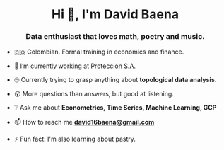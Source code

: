 <h1 align="center">Hi 👋, I'm David Baena</h1>
<h3 align="center">Data enthusiast that loves math, poetry and music.</h3>

- 🇨🇴 Colombian. Formal training in economics and finance. 

- 👴 I’m currently working at [Protección S.A.](https://www.proteccion.com/)

- 🤓 Currently trying to grasp anything about **topological data analysis.**

- 😵 More questions than answers, but good at listening.

- ❔ Ask me about **Econometrics, Time Series, Machine Learning, GCP**

- 📫 How to reach me **david16baena@gmail.com**

- ⚡ Fun fact: I'm also learning about pastry.
